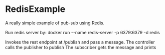 # RedisExample

A really simple example of pub-sub using Redis.

Run redis server by:
docker run --name redis-server -p 6379:6379 -d redis

Invokes the rest endpoint at /publish and pass a message.
The controller calls the publisher to publish
The subscriber gets the message and prints